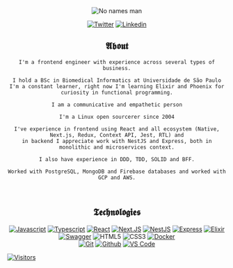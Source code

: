 <section align="center">

<img src="https://media.giphy.com/media/P5wPrhzZDdeJW/giphy.gif" alt="No names man"/>

[![Twitter](https://img.shields.io/badge/Twitter-black?style=for-the-badge&logo=twitter&logoColor=white)](https://www.twitter.com/girordo_)
[![Linkedin](https://img.shields.io/badge/Linkedin-black?style=for-the-badge&logo=linkedin&logoColor=white)](https://www.linkedin.com/in/targiroldo/)
  
</section>

<section align="center">
  
  # 𝕬𝖇𝖔𝖚𝖙
  
    I'm a frontend engineer with experience across several types of business.

    I hold a BSc in Biomedical Informatics at Universidade de São Paulo
    I'm a constant learner, right now I'm learning Elixir and Phoenix for curiosity in functional programming.
    
    I am a communicative and empathetic person

    I'm a Linux open sourcerer since 2004

    I've experience in frontend using React and all ecosystem (Native, Next.js, Redux, Context API, Jest, RTL) and
    in backend I appreciate work with NestJS and Express, both in monolithic and microservices context.

    I also have experience in DDD, TDD, SOLID and BFF.

    Worked with PostgreSQL, MongoDB and Firebase databases and worked with GCP and AWS.

</section>

<br/>

<section align="center">
  
  # 𝕿𝖊𝖈𝖍𝖓𝖔𝖑𝖔𝖌𝖎𝖊𝖘

  [![Javascript](https://img.shields.io/badge/Javascript-black?style=for-the-badge&logo=javascript&logoColor=white)](https://javascript.info/)
  [![Typescript](https://img.shields.io/badge/Typescript-black?style=for-the-badge&logo=Typescript&logoColor=white)](https://www.typescriptlang.org/)
  [![React](https://img.shields.io/badge/React-black?style=for-the-badge&logo=react&logoColor=white)](https://reactjs.org/)
  [![Next.JS](https://img.shields.io/badge/Next.js-black?style=for-the-badge&logo=next.js&logoColor=white)](https://nextjs.org/)
  [![NestJS](https://img.shields.io/badge/nestjs-black?style=for-the-badge&logo=nestjs&logoColor=white)](https://nestjs.com/)
  [![Express](https://img.shields.io/badge/express-black?style=for-the-badge&logo=express&logoColor=white)](https://expressjs.com/)
  [![Elixir](https://img.shields.io/badge/elixir-black?style=for-the-badge&logo=elixir&logoColor=white)](https://elixir-lang.org/)
  [![Swagger](https://img.shields.io/badge/swagger-black?style=for-the-badge&logo=swagger&logoColor=white)](https://swagger.io/)
  ![HTML5](https://img.shields.io/badge/HTML5-black?style=for-the-badge&logo=html5&logoColor=white)
  ![CSS3](https://img.shields.io/badge/CSS3-black?style=for-the-badge&logo=css3&logoColor=white)
  [![Docker](https://img.shields.io/badge/-Docker-black?style=for-the-badge&logo=docker&logoColor=white)](https://docker.com/)  
  [![Git](https://img.shields.io/badge/-Git-black?style=for-the-badge&logo=git&logoColor=white)](https://git-scm.com/)
  [![Github](https://img.shields.io/badge/GitHub-black?style=for-the-badge&logo=github&logoColor=white)](http://github.com/)
  [![VS Code](https://img.shields.io/badge/-VS%20Code-black?style=for-the-badge&logo=visual-studio-code)](https://code.visualstudio.com/)

</section>

<section>

  [![Visitors](https://visitor-badge.glitch.me/badge?page_id=github/girordo)](https://github.com/girordo)

</section>
